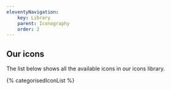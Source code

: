 ```yaml
---
eleventyNavigation:
    key: Library
    parent: Iconography
    order: 2
---
```


## Our icons

The list below shows all the available icons in our icons library.

{% categorisedIconList %}

